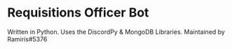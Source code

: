 # Requisitions Officer Bot
Written in Python.
Uses the DiscordPy & MongoDB Libraries.
Maintained by Ramiris#5376
